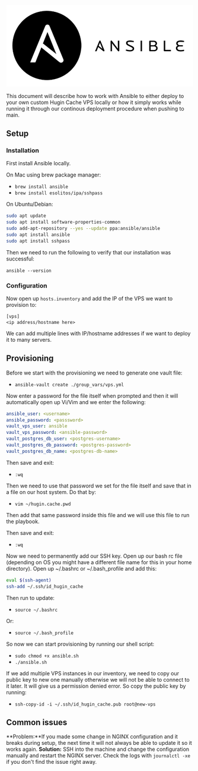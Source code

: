 ![Ansible](ansible.png)

This document will describe how to work with Ansible to either deploy to your
own custom Hugin Cache VPS locally or how it simply works while running it through our
continous deployment procedure when pushing to main.

## Setup

### Installation

First install Ansible locally.

On Mac using brew package manager:

- `brew install ansible`
- `brew install esolitos/ipa/sshpass`

On Ubuntu/Debian:

```sh
sudo apt update
sudo apt install software-properties-common
sudo add-apt-repository --yes --update ppa:ansible/ansible
sudo apt install ansible
sudo apt install sshpass
```

Then we need to run the following to verify that our installation was successful:

`ansible --version`

### Configuration

Now open up `hosts.inventory` and add the IP of the VPS we want to provision to:

```
[vps]
<ip address/hostname here>
```

We can add multiple lines with IP/hostname addresses if we want to deploy it to many servers.
## Provisioning

Before we start with the provisioning we need to generate one vault file:

- `ansible-vault create ./group_vars/vps.yml`

Now enter a password for the file itself when prompted and then it will automatically open up Vi/Vim and we enter the following:

```yml
ansible_user: <username>
ansible_password: <passsword>
vault_vps_user: ansible
vault_vps_password: <ansible-password>
vault_postgres_db_user: <postgres-username>
vault_postgres_db_password: <postgres-password>
vault_postgres_db_name: <postgres-db-name>
```

Then save and exit:

- `:wq`

Then we need to use that password we set for the file itself and save that in a file on our host system. Do that by:

- `vim ~/hugin.cache.pwd`

Then add that same password inside this file and we will use this file to run the playbook.

Then save and exit:

- `:wq`

Now we need to permanently add our SSH key. Open up our bash rc file (depending on OS you might have a different file name for this in your home directory). Open up ~/.bashrc or ~/.bash_profile and add this:

```sh
eval $(ssh-agent)
ssh-add ~/.ssh/id_hugin_cache
```

Then run to update:

- `source ~/.bashrc`

Or:

- `source ~/.bash_profile`

So now we can start provisioning by running our shell script:

- `sudo chmod +x ansible.sh`
- `./ansible.sh`

If we add multiple VPS instances in our inventory, we need to copy our public key to new one manually otherwise we will not be able to connect to it later. It will give us a permission denied error. So copy the public key by running:

- `ssh-copy-id -i ~/.ssh/id_hugin_cache.pub root@new-vps`


## Common issues

**Problem:**If you made some change in NGINX configuration and it breaks during setup, the next time it will not always be able to update it so it works again.
**Solution:** SSH into the machine and change the configuration manually and restart the NGINX server. Check the logs with `journalctl -xe` if you don't find the issue right away.
